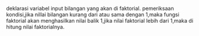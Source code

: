 deklarasi variabel
input bilangan yang akan di faktorial.
pemeriksaan kondisi,jika nillai bilangan kurang dari atau sama dengan 1,maka fungsi faktorial akan menghasilkan nilai balik 1,jika nilai faktorial lebih dari 1,maka di hitung nilai faktorialnya.
